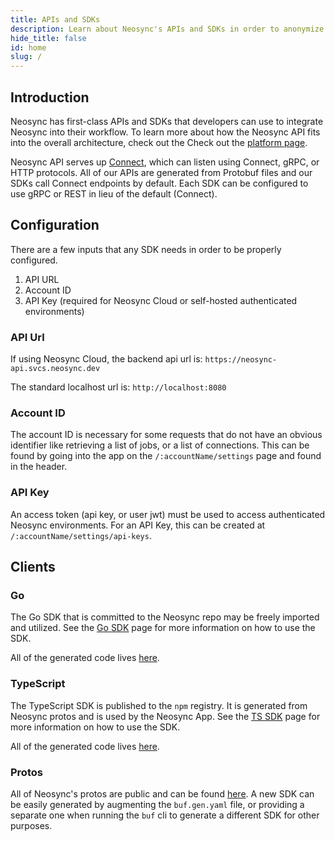 ```yaml
---
title: APIs and SDKs
description: Learn about Neosync's APIs and SDKs in order to anonymize data and generate synthetic data
hide_title: false
id: home
slug: /
---
```


## Introduction

Neosync has first-class APIs and SDKs that developers can use to integrate Neosync into their workflow. To learn more about how the Neosync API fits into the overall architecture, check out the Check out the [platform page](/platform).

Neosync API serves up [Connect](https://github.com/connectrpc), which can listen using Connect, gRPC, or HTTP protocols. All of our APIs are generated from Protobuf files and our SDKs call Connect endpoints by default. Each SDK can be configured to use gRPC or REST in lieu of the default (Connect).

## Configuration

There are a few inputs that any SDK needs in order to be properly configured.

1. API URL
2. Account ID
3. API Key (required for Neosync Cloud or self-hosted authenticated environments)

### API Url

If using Neosync Cloud, the backend api url is: `https://neosync-api.svcs.neosync.dev`

The standard localhost url is: `http://localhost:8080`

### Account ID

The account ID is necessary for some requests that do not have an obvious identifier like retrieving a list of jobs, or a list of connections.
This can be found by going into the app on the `/:accountName/settings` page and found in the header.

### API Key

An access token (api key, or user jwt) must be used to access authenticated Neosync environments.
For an API Key, this can be created at `/:accountName/settings/api-keys`.

## Clients

### Go

The Go SDK that is committed to the Neosync repo may be freely imported and utilized.
See the [Go SDK](./go.md) page for more information on how to use the SDK.

All of the generated code lives [here](https://github.com/nucleuscloud/neosync/tree/main/backend/gen/go/protos/mgmt/v1alpha1).

### TypeScript

The TypeScript SDK is published to the `npm` registry. It is generated from Neosync protos and is used by the Neosync App.
See the [TS SDK](./typescript.md) page for more information on how to use the SDK.

All of the generated code lives [here](https://github.com/nucleuscloud/neosync/tree/main/frontend/packages/sdk).

### Protos

All of Neosync's protos are public and can be found [here](https://github.com/nucleuscloud/neosync/tree/main/backend/protos).
A new SDK can be easily generated by augmenting the `buf.gen.yaml` file, or providing a separate one when running the `buf` cli to generate a different SDK for other purposes.
